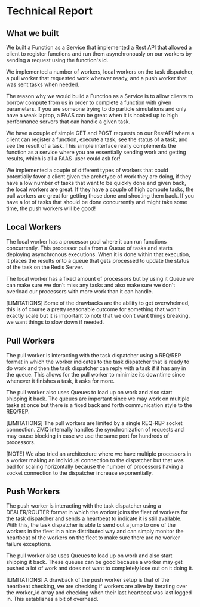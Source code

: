 # Technical Report

## What we built

We built a Function as a Service that implemented a Rest API that allowed a client to register functions and run them asynchronously on our workers by sending a request using the function's id. 

We implemented a number of workers, local workers on the task dispatcher, a pull worker that requested work whenver ready, and a push worker that was sent tasks when needed. 

The reason why we would build a Function as a Service is to allow clients to borrow compute from us in order to complete a function with given parameters. If you are someone trying to do particle simulations and only have a weak laptop, a FAAS can be great when it is hooked up to high performance servers that can handle a given task.

We have a couple of simple GET and POST requests on our RestAPI where a client can register a function, execute a task, see the status of a task, and see the result of a task. This simple interface really complements the function as a service where you are essentially sending work and getting results, which is all a FAAS-user could ask for!

We implemented a couple of different types of workers that could potentially favor a client given the archetype of work they are doing, if they have a low number of tasks that want to be quickly done and given back, the local workers are great. If they have a couple of high compute tasks, the pull workers are great for getting those done and shooting them back. If you have a lot of tasks that should be done concurrently and might take some time, the push workers will be good!

## Local Workers

The local worker has a processor pool where it can run functions concurrently. This processor pulls from a Queue of tasks and starts deploying asynchronous executions. When it is done within that execution, it places the results onto a queue that gets processed to update the status of the task on the Redis Server.

The local worker has a fixed amount of processors but by using it Queue we can make sure we don't miss any tasks and also make sure we don't overload our processors with more work than it can handle.

[LIMITATIONS] Some of the drawbacks are the ability to get overwhelmed, this is of course a pretty reasonable outcome for something that won't exactly scale but it is important to note that we don't want things breaking, we want things to slow down if needed.

## Pull Workers

The pull worker is interacting with the task dispatcher using a REQ/REP format in which the worker indicates to the task dispatcher that is ready to do work and then the task dispatcher can reply with a task if it has any in the queue. This allows for the pull worker to minimize its downtime since whenever it finishes a task, it asks for more. 

The pull worker also uses Queues to load up on work and also start shipping it back. The queues are important since we may work on multiple tasks at once but there is a fixed back and forth communication style to the REQ/REP.

[LIMITATIONS] The pull workers are limited by a single REQ-REP socket connection. ZMQ internally handles the synchronization of requests and may cause blocking in case we use the same port for hundreds of processors. 

[NOTE] We also tried an architecture where we have multiple processors in a worker making an individual connection to the dispatcher but that was bad for scaling horizontally because the number of processors having a socket connection to the dispatcher increase exponentially. 

## Push Workers

The push worker is interacting with the task dispatcher using a DEALER/ROUTER format in which the worker joins the fleet of workers for the task dispatcher and sends a heartbeat to indicate it is still available. With this, the task dispatcher is able to send out a jump to one of the workers in the fleet in a nice distributed way and can simply monitor the heartbeat of the workers on the fleet to make sure there are no worker failure exceptions. 

The pull worker also uses Queues to load up on work and also start shipping it back. These queues can be good because a worker may get pushed a lot of work and does not want to completely lose out on it doing it.

[LIMITATIONS] A drawback of the push worker setup is that of the heartbeat checking, we are checking if workers are alive by iterating over the worker_id array and checking when their last heartbeat was last logged in. This establishes a bit of overhead.

